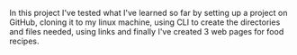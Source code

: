 
In this project I've tested what I've learned so far by setting up a project on GitHub, cloning it to my linux machine, using CLI to create the directories and files needed, using links and finally I've created 3 web pages for food recipes. 

